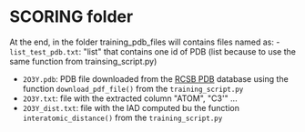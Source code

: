 # SCORING folder

At the end, in the folder training_pdb_files will contains files named as:
-`list_test_pdb.txt`: "list" that contains one id of PDB (list because to use the same function from trainsing_script.py)
- `2O3Y.pdb`: PDB file downloaded from the [RCSB PDB](https://www.rcsb.org) database using the function `download_pdf_file()` from the `training_script.py` 
- `2O3Y.txt`: file with the extracted column "ATOM", "C3'" ...
- `2O3Y_dist.txt`: file with the IAD computed bu the function `interatomic_distance()` from the `training_script.py`
